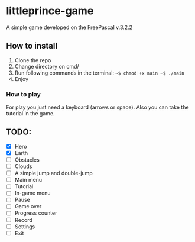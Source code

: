# littleprince-game
A simple game developed on the FreePascal v.3.2.2

## How to install
1. Clone the repo
2. Change directory on cmd/
3. Run following commands in the terminal:
        ```
        ~$ chmod +x main
        ~$ ./main
        ``` 
4. Enjoy

### How to play
For play you just need a keyboard (arrows or space). Also you can take the tutorial in the game.

## TODO:
- [x] Hero
- [x] Earth
- [ ] Obstacles
- [ ] Clouds
- [ ] A simple jump and double-jump
- [ ] Main menu
- [ ] Tutorial
- [ ] In-game menu
- [ ] Pause
- [ ] Game over
- [ ] Progress counter
- [ ] Record
- [ ] Settings
- [ ] Exit
